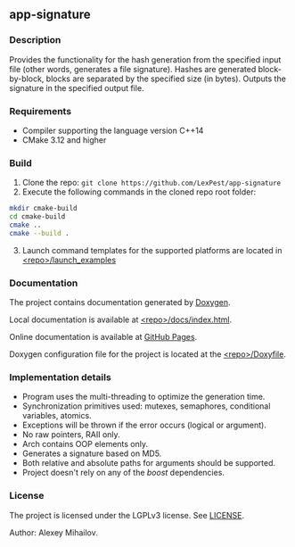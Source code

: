 ## app-signature
### Description
Provides the functionality for the hash generation from the specified input file (other words, generates a file signature). Hashes are generated block-by-block, blocks are separated by the specified size (in bytes). Outputs the signature in the specified output file.

### Requirements
* Compiler supporting the language version C++14
* CMake 3.12 and higher
  
### Build
1) Clone the repo: ```git clone https://github.com/LexPest/app-signature```
2) Execute the following commands in the cloned repo root folder:
  ``` bash
  mkdir cmake-build
  cd cmake-build
  cmake ..
  cmake --build .
  ```
3) Launch command templates for the supported platforms are located in [\<repo\>/launch_examples](https://github.com/LexPest/app-signature/tree/master/launch_examples)

### Documentation
The project contains documentation generated by [Doxygen](https://www.doxygen.nl/index.html).

Local documentation is available at [\<repo\>/docs/index.html](https://github.com/LexPest/app-signature/tree/master/docs/index.html).

Online documentation is available at [GitHub Pages](https://lexpest.github.io/app-signature/).

Doxygen configuration file for the project is located at the [\<repo\>/Doxyfile](https://github.com/LexPest/app-signature/blob/master/Doxyfile).

### Implementation details
* Program uses the multi-threading to optimize the generation time.
* Synchronization primitives used: mutexes, semaphores, conditional variables, atomics.
* Exceptions will be thrown if the error occurs (logical or argument).
* No raw pointers, RAII only.
* Arch contains OOP elements only.
* Generates a signature based on MD5.
* Both relative and absolute paths for arguments should be supported.
* Project doesn't rely on any of the *boost* dependencies.


### License
The project is licensed under the LGPLv3 license. See [LICENSE](https://github.com/LexPest/app-signature/blob/master/LICENSE).

Author: Alexey Mihailov.
